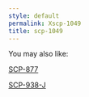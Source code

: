 ```yaml
---
style: default
permalink: Xscp-1049
title: scp-1049
---
```

You may also like:

[SCP-877](http://scp-wiki.net/scp-877)

[SCP-938-J](http://scp-wiki.net/scp-938-j)
